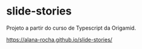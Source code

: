 # slide-stories 

Projeto a partir do curso de Typescript da Origamid.

 https://alana-rocha.github.io/slide-stories/
